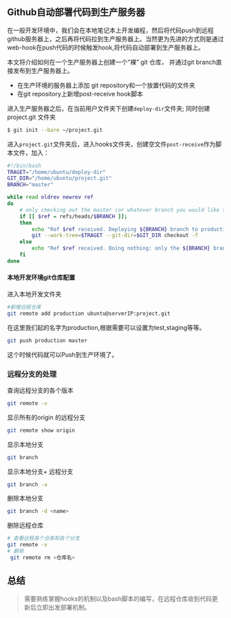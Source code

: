 ## Github自动部署代码到生产服务器

在一般开发环境中，我们会在本地笔记本上开发编程，然后将代码push到远程github服务器上，之后再将代码拉到生产服务器上。当然更为先进的方式则是通过web-hook在push代码的时候触发hook,将代码自动部署到生产服务器上。

本文将介绍如何在一个生产服务器上创建一个“裸” git 仓库， 并通过git branch直接发布到生产服务器上。

* 在生产环境的服务器上添加 git repository和一个放置代码的文件夹
* 在git repository上新增post-receive hook脚本

进入生产服务器之后，在当前用户文件夹下创建`deploy-dir`文件夹;
同时创建project.git 文件夹

```bash
$ git init --bare ~/project.git
```

进入`project.git`文件夹后，进入hooks文件夹，创建空文件`post-receive`作为脚本文件，加入：

```bash
#!/bin/bash
TRAGET="/home/ubuntu/deploy-dir"
GIT_DIR="/home/ubuntu/project.git"
BRANCH="master"

while read oldrev newrev ref
do
	# only checking out the master (or whatever branch you would like to deploy)
	if [[ $ref = refs/heads/$BRANCH ]];
	then
		echo "Ref $ref received. Deploying ${BRANCH} branch to production..."
		git --work-tree=$TRAGET --git-dir=$GIT_DIR checkout -f
	else
		echo "Ref $ref received. Doing nothing: only the ${BRANCH} branch may be deployed on this server."
	fi
done

```
#### 本地开发环境git仓库配置
进入本地开发文件夹

```bash
#新增远程仓库
git remote add production ubuntu@serverIP:project.git
```

在这里我们起的名字为production,根据需要可以设置为test,staging等等。

```bash
git push production master
```

这个时候代码就可以Push到生产环境了。

### 远程分支的处理

查询远程分支的各个版本

```bash
git remote -v
```

显示所有的origin 的远程分支

```bash
git remote show origin 
```

显示本地分支
```bash
git branch
```

显示本地分支+ 远程分支

```bash
git branch -a
```

删除本地分支
```bash
git branch -d <name>
```

删除远程仓库

```bash
# 查看远程各个仓库和各个分支
git remote -v
# 删除
 git remote rm <仓库名>
```

## 总结

> 需要熟练掌握hooks的机制以及bash脚本的编写，在远程仓库收到代码更新后立即出发部署机制。